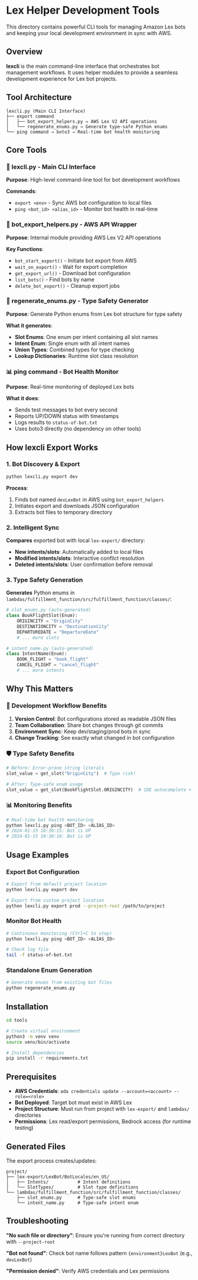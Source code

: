 # Lex Helper Development Tools

This directory contains powerful CLI tools for managing Amazon Lex bots and keeping your local development environment in sync with AWS.

## Overview

**lexcli** is the main command-line interface that orchestrates bot management workflows. It uses helper modules to provide a seamless development experience for Lex bot projects.

## Tool Architecture

```
lexcli.py (Main CLI Interface)
├── export command
│   ├── bot_export_helpers.py → AWS Lex V2 API operations
│   └── regenerate_enums.py → Generate type-safe Python enums
└── ping command → boto3 → Real-time bot health monitoring
```

## Core Tools

### 🚀 lexcli.py - Main CLI Interface

**Purpose**: High-level command-line tool for bot development workflows

**Commands**:
- `export <env>` - Sync AWS bot configuration to local files
- `ping <bot_id> <alias_id>` - Monitor bot health in real-time

### 🔧 bot_export_helpers.py - AWS API Wrapper

**Purpose**: Internal module providing AWS Lex V2 API operations

**Key Functions**:
- `bot_start_export()` - Initiate bot export from AWS
- `wait_on_export()` - Wait for export completion
- `get_export_url()` - Download bot configuration
- `list_bots()` - Find bots by name
- `delete_bot_export()` - Cleanup export jobs

### 📝 regenerate_enums.py - Type Safety Generator

**Purpose**: Generate Python enums from Lex bot structure for type safety

**What it generates**:
- **Slot Enums**: One enum per intent containing all slot names
- **Intent Enum**: Single enum with all intent names
- **Union Types**: Combined types for type checking
- **Lookup Dictionaries**: Runtime slot class resolution

### 📊 ping command - Bot Health Monitor

**Purpose**: Real-time monitoring of deployed Lex bots

**What it does**:
- Sends test messages to bot every second
- Reports UP/DOWN status with timestamps
- Logs results to `status-of-bot.txt`
- Uses boto3 directly (no dependency on other tools)

## How lexcli Export Works

### 1. **Bot Discovery & Export**
```bash
python lexcli.py export dev
```

**Process**:
1. Finds bot named `devLexBot` in AWS using `bot_export_helpers`
2. Initiates export and downloads JSON configuration
3. Extracts bot files to temporary directory

### 2. **Intelligent Sync**

**Compares** exported bot with local `lex-export/` directory:
- **New intents/slots**: Automatically added to local files
- **Modified intents/slots**: Interactive conflict resolution
- **Deleted intents/slots**: User confirmation before removal

### 3. **Type Safety Generation**

**Generates** Python enums in `lambdas/fulfillment_function/src/fulfillment_function/classes/`:

```python
# slot_enums.py (auto-generated)
class BookFlightSlot(Enum):
    ORIGINCITY = "OriginCity"
    DESTINATIONCITY = "DestinationCity"
    DEPARTUREDATE = "DepartureDate"
    # ... more slots

# intent_name.py (auto-generated)
class IntentName(Enum):
    BOOK_FLIGHT = "book_flight"
    CANCEL_FLIGHT = "cancel_flight"
    # ... more intents
```

## Why This Matters

### 🎯 **Development Workflow Benefits**

1. **Version Control**: Bot configurations stored as readable JSON files
2. **Team Collaboration**: Share bot changes through git commits
3. **Environment Sync**: Keep dev/staging/prod bots in sync
4. **Change Tracking**: See exactly what changed in bot configuration

### 🛡️ **Type Safety Benefits**

```python
# Before: Error-prone string literals
slot_value = get_slot("OriginCity")  # Typo risk!

# After: Type-safe enum usage
slot_value = get_slot(BookFlightSlot.ORIGINCITY)  # IDE autocomplete + validation
```

### 📊 **Monitoring Benefits**

```bash
# Real-time bot health monitoring
python lexcli.py ping <BOT_ID> <ALIAS_ID>
# 2024-01-15 10:30:15: Bot is UP
# 2024-01-15 10:30:16: Bot is UP
```

## Usage Examples

### Export Bot Configuration
```bash
# Export from default project location
python lexcli.py export dev

# Export from custom project location
python lexcli.py export prod --project-root /path/to/project
```

### Monitor Bot Health
```bash
# Continuous monitoring (Ctrl+C to stop)
python lexcli.py ping <BOT_ID> <ALIAS_ID>

# Check log file
tail -f status-of-bot.txt
```

### Standalone Enum Generation
```bash
# Generate enums from existing bot files
python regenerate_enums.py
```

## Installation

```bash
cd tools

# Create virtual environment
python3 -m venv venv
source venv/bin/activate

# Install dependencies
pip install -r requirements.txt
```

## Prerequisites

- **AWS Credentials**: `ada credentials update --account=<account> --role=<role>`
- **Bot Deployed**: Target bot must exist in AWS Lex
- **Project Structure**: Must run from project with `lex-export/` and `lambdas/` directories
- **Permissions**: Lex read/export permissions, Bedrock access (for runtime testing)

## Generated Files

The export process creates/updates:

```
project/
├── lex-export/LexBot/BotLocales/en_US/
│   ├── Intents/           # Intent definitions
│   └── SlotTypes/         # Slot type definitions
└── lambdas/fulfillment_function/src/fulfillment_function/classes/
    ├── slot_enums.py      # Type-safe slot enums
    └── intent_name.py     # Type-safe intent enum
```

## Troubleshooting

**"No such file or directory"**: Ensure you're running from correct directory with `--project-root`

**"Bot not found"**: Check bot name follows pattern `{environment}LexBot` (e.g., `devLexBot`)

**"Permission denied"**: Verify AWS credentials and Lex permissions
